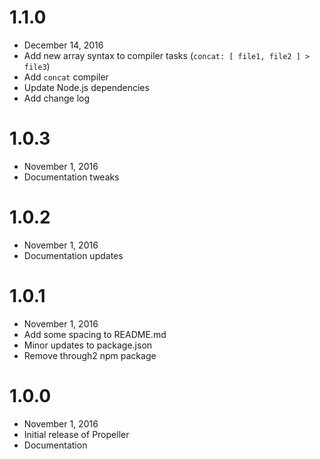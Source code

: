 # 1.1.0
 - December 14, 2016
 - Add new array syntax to compiler tasks (`concat: [ file1, file2 ] > file3`)
 - Add `concat` compiler
 - Update Node.js dependencies
 - Add change log

# 1.0.3
 - November 1, 2016
 - Documentation tweaks

# 1.0.2
 - November 1, 2016
 - Documentation updates

# 1.0.1
 - November 1, 2016
 - Add some spacing to README.md
 - Minor updates to package.json
 - Remove through2 npm package

# 1.0.0
 - November 1, 2016
 - Initial release of Propeller
 - Documentation
